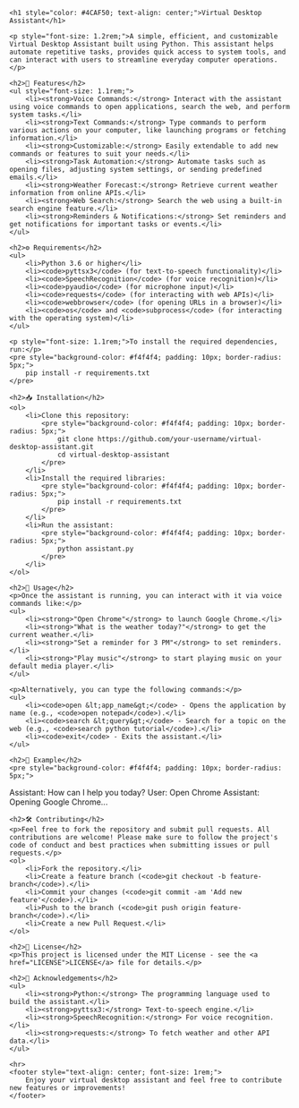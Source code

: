 <!-- # My-Assistant -->
<!-- Its a desktop assistant  -->

<!DOCTYPE html>
<html lang="en">

<head>
    <meta charset="UTF-8">
    <meta name="viewport" content="width=device-width, initial-scale=1.0">
    <meta http-equiv="X-UA-Compatible" content="ie=edge">
    <title>Virtual Desktop Assistant</title>
</head>

<body>

    <h1 style="color: #4CAF50; text-align: center;">Virtual Desktop Assistant</h1>

    <p style="font-size: 1.2rem;">A simple, efficient, and customizable Virtual Desktop Assistant built using Python. This assistant helps automate repetitive tasks, provides quick access to system tools, and can interact with users to streamline everyday computer operations.</p>

    <h2>🚀 Features</h2>
    <ul style="font-size: 1.1rem;">
        <li><strong>Voice Commands:</strong> Interact with the assistant using voice commands to open applications, search the web, and perform system tasks.</li>
        <li><strong>Text Commands:</strong> Type commands to perform various actions on your computer, like launching programs or fetching information.</li>
        <li><strong>Customizable:</strong> Easily extendable to add new commands or features to suit your needs.</li>
        <li><strong>Task Automation:</strong> Automate tasks such as opening files, adjusting system settings, or sending predefined emails.</li>
        <li><strong>Weather Forecast:</strong> Retrieve current weather information from online APIs.</li>
        <li><strong>Web Search:</strong> Search the web using a built-in search engine feature.</li>
        <li><strong>Reminders & Notifications:</strong> Set reminders and get notifications for important tasks or events.</li>
    </ul>

    <h2>⚙️ Requirements</h2>
    <ul>
        <li>Python 3.6 or higher</li>
        <li><code>pyttsx3</code> (for text-to-speech functionality)</li>
        <li><code>SpeechRecognition</code> (for voice recognition)</li>
        <li><code>pyaudio</code> (for microphone input)</li>
        <li><code>requests</code> (for interacting with web APIs)</li>
        <li><code>webbrowser</code> (for opening URLs in a browser)</li>
        <li><code>os</code> and <code>subprocess</code> (for interacting with the operating system)</li>
    </ul>

    <p style="font-size: 1.1rem;">To install the required dependencies, run:</p>
    <pre style="background-color: #f4f4f4; padding: 10px; border-radius: 5px;">
        pip install -r requirements.txt
    </pre>

    <h2>📥 Installation</h2>
    <ol>
        <li>Clone this repository:
            <pre style="background-color: #f4f4f4; padding: 10px; border-radius: 5px;">
                git clone https://github.com/your-username/virtual-desktop-assistant.git
                cd virtual-desktop-assistant
            </pre>
        </li>
        <li>Install the required libraries:
            <pre style="background-color: #f4f4f4; padding: 10px; border-radius: 5px;">
                pip install -r requirements.txt
            </pre>
        </li>
        <li>Run the assistant:
            <pre style="background-color: #f4f4f4; padding: 10px; border-radius: 5px;">
                python assistant.py
            </pre>
        </li>
    </ol>

    <h2>🎤 Usage</h2>
    <p>Once the assistant is running, you can interact with it via voice commands like:</p>
    <ul>
        <li><strong>"Open Chrome"</strong> to launch Google Chrome.</li>
        <li><strong>"What is the weather today?"</strong> to get the current weather.</li>
        <li><strong>"Set a reminder for 3 PM"</strong> to set reminders.</li>
        <li><strong>"Play music"</strong> to start playing music on your default media player.</li>
    </ul>

    <p>Alternatively, you can type the following commands:</p>
    <ul>
        <li><code>open &lt;app_name&gt;</code> - Opens the application by name (e.g., <code>open notepad</code>).</li>
        <li><code>search &lt;query&gt;</code> - Search for a topic on the web (e.g., <code>search python tutorial</code>).</li>
        <li><code>exit</code> - Exits the assistant.</li>
    </ul>

    <h2>💬 Example</h2>
    <pre style="background-color: #f4f4f4; padding: 10px; border-radius: 5px;">
Assistant: How can I help you today?
User: Open Chrome
Assistant: Opening Google Chrome...
    </pre>

    <h2>🛠 Contributing</h2>
    <p>Feel free to fork the repository and submit pull requests. All contributions are welcome! Please make sure to follow the project's code of conduct and best practices when submitting issues or pull requests.</p>
    <ol>
        <li>Fork the repository.</li>
        <li>Create a feature branch (<code>git checkout -b feature-branch</code>).</li>
        <li>Commit your changes (<code>git commit -am 'Add new feature'</code>).</li>
        <li>Push to the branch (<code>git push origin feature-branch</code>).</li>
        <li>Create a new Pull Request.</li>
    </ol>

    <h2>📜 License</h2>
    <p>This project is licensed under the MIT License - see the <a href="LICENSE">LICENSE</a> file for details.</p>

    <h2>🔗 Acknowledgements</h2>
    <ul>
        <li><strong>Python:</strong> The programming language used to build the assistant.</li>
        <li><strong>pyttsx3:</strong> Text-to-speech engine.</li>
        <li><strong>SpeechRecognition:</strong> For voice recognition.</li>
        <li><strong>requests:</strong> To fetch weather and other API data.</li>
    </ul>

    <hr>
    <footer style="text-align: center; font-size: 1rem;">
        Enjoy your virtual desktop assistant and feel free to contribute new features or improvements!
    </footer>

</body>

</html>

